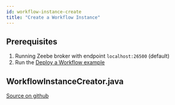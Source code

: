 ```yaml
---
id: workflow-instance-create
title: "Create a Workflow Instance"
---
```

## Prerequisites

1. Running Zeebe broker with endpoint `localhost:26500` (default)
1. Run the [Deploy a Workflow example](workflow-deploy.md)

## WorkflowInstanceCreator.java

[Source on github](https://github.com/zeebe-io/zeebe/tree/{{commit}}/samples/src/main/java/io/zeebe/example/workflow/WorkflowInstanceCreator.java)

<!--
```java
{{#include ../../../../samples/src/main/java/io/zeebe/example/workflow/WorkflowInstanceCreator.java}}
```
-->